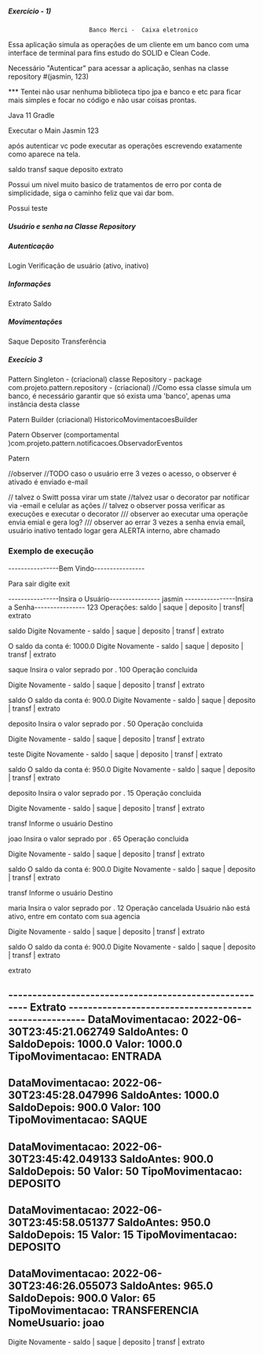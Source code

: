 
   ##### Exercício - 1)

                           Banco Merci -  Caixa eletronico

   Essa aplicação simula as operações de um cliente em um banco com uma interface de terminal para 
   fins estudo do SOLID e Clean Code.

   Necessário "Autenticar" para acessar a aplicação, senhas na classe repository #(jasmin, 123)
   
   *** Tentei não usar nenhuma biblioteca tipo jpa e banco e etc para ficar mais simples e focar no código e não usar coisas prontas.
   
   Java 11
   Gradle
   
   Executar o Main
   Jasmin
   123
   
   após autenticar vc pode executar as operações escrevendo exatamente como aparece na tela.
   
   saldo
   transf
   saque
   deposito
   extrato
   
   Possui um nivel muito basico de tratamentos de erro por conta de simplicidade, siga o caminho feliz que vai dar bom.
   
   Possui teste

   ##### Usuário e senha na Classe Repository

   ##### Autenticação 
   Login
   Verificação de usuário (ativo, inativo)
   
   ##### Informações
   Extrato
   Saldo

   ##### Movimentações
   Saque
   Deposito
   Transferência 


   ##### Execício 3
   
   Pattern Singleton - (criacional) classe Repository - package com.projeto.pattern.repository - (criacional) 
   //Como essa classe simula um banco, é necessário garantir que só exista uma 'banco',  apenas uma instância desta classe

   Patern Builder (criacional)  HistoricoMovimentacoesBuilder

   Patern Observer (comportamental )com.projeto.pattern.notificacoes.ObservadorEventos

   Patern 

   //observer
  //TODO caso o usuário erre 3 vezes o acesso, o observer é ativado é enviado e-mail


   // talvez o Switt  possa virar um state
   //talvez usar o decorator par notificar via -email e celular as ações
   // talvez o observer possa verificar as execuções e executar o decorator
  /// observer ao executar uma operaçõe envia emial e gera log?
    /// observer ao errar 3 vezes a senha envia email, usuário inativo tentado logar gera ALERTA interno, abre chamado


 


### Exemplo de execução


----------------Bem Vindo----------------

Para sair digite exit

----------------Insira o Usuário----------------
jasmin
----------------Insira a Senha----------------
123
Operações: saldo | saque | deposito | transf| extrato

saldo
Digite Novamente - saldo | saque | deposito | transf | extrato

O saldo da conta é:
1000.0
Digite Novamente - saldo | saque | deposito | transf | extrato

saque
Insira o valor seprado por .
100
Operação concluida

Digite Novamente - saldo | saque | deposito | transf | extrato

saldo
O saldo da conta é:
900.0
Digite Novamente - saldo | saque | deposito | transf | extrato

deposito
Insira o valor seprado por .
50
Operação concluida

Digite Novamente - saldo | saque | deposito | transf | extrato

teste
Digite Novamente - saldo | saque | deposito | transf | extrato

saldo
O saldo da conta é:
950.0
Digite Novamente - saldo | saque | deposito | transf | extrato

deposito
Insira o valor seprado por .
15
Operação concluida

Digite Novamente - saldo | saque | deposito | transf | extrato

transf
Informe o usuário Destino

joao
Insira o valor seprado por .
65
Operação concluida

Digite Novamente - saldo | saque | deposito | transf | extrato

saldo
O saldo da conta é:
900.0
Digite Novamente - saldo | saque | deposito | transf | extrato

transf
Informe o usuário Destino

maria
Insira o valor seprado por .
12
Operação cancelada Usuário não está ativo, entre em contato com sua agencia

Digite Novamente - saldo | saque | deposito | transf | extrato

saldo
O saldo da conta é:
900.0
Digite Novamente - saldo | saque | deposito | transf | extrato

extrato

------------------------------------------------------- Extrato ------------------------------------------------------
DataMovimentacao:  2022-06-30T23:45:21.062749 SaldoAntes: 0 SaldoDepois: 1000.0 Valor: 1000.0 TipoMovimentacao: ENTRADA
----------------------------------------------------------------------------------------------------------------------
DataMovimentacao:  2022-06-30T23:45:28.047996 SaldoAntes: 1000.0 SaldoDepois: 900.0 Valor: 100 TipoMovimentacao: SAQUE
----------------------------------------------------------------------------------------------------------------------
DataMovimentacao:  2022-06-30T23:45:42.049133 SaldoAntes: 900.0 SaldoDepois: 50 Valor: 50 TipoMovimentacao: DEPOSITO
----------------------------------------------------------------------------------------------------------------------
DataMovimentacao:  2022-06-30T23:45:58.051377 SaldoAntes: 950.0 SaldoDepois: 15 Valor: 15 TipoMovimentacao: DEPOSITO
----------------------------------------------------------------------------------------------------------------------
DataMovimentacao:  2022-06-30T23:46:26.055073 SaldoAntes: 965.0 SaldoDepois: 900.0 Valor: 65 TipoMovimentacao: TRANSFERENCIA NomeUsuario: joao
----------------------------------------------------------------------------------------------------------------------
Digite Novamente - saldo | saque | deposito | transf | extrato 

